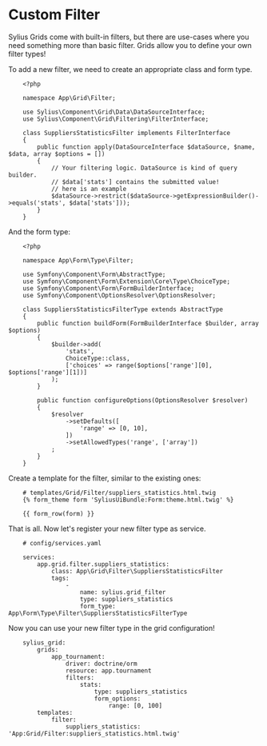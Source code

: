 Custom Filter
=============

Sylius Grids come with built-in filters, but there are use-cases where you need something more than basic filter. Grids allow you to define your own filter types!

To add a new filter, we need to create an appropriate class and form type.

``` {.sourceCode .php}
    <?php

    namespace App\Grid\Filter;

    use Sylius\Component\Grid\Data\DataSourceInterface;
    use Sylius\Component\Grid\Filtering\FilterInterface;

    class SuppliersStatisticsFilter implements FilterInterface
    {
        public function apply(DataSourceInterface $dataSource, $name, $data, array $options = [])
        {
            // Your filtering logic. DataSource is kind of query builder.
            // $data['stats'] contains the submitted value!
            // here is an example
            $dataSource->restrict($dataSource->getExpressionBuilder()->equals('stats', $data['stats']));
        }
    }
```

And the form type:

``` {.sourceCode .php}
    <?php

    namespace App\Form\Type\Filter;

    use Symfony\Component\Form\AbstractType;
    use Symfony\Component\Form\Extension\Core\Type\ChoiceType;
    use Symfony\Component\Form\FormBuilderInterface;
    use Symfony\Component\OptionsResolver\OptionsResolver;

    class SuppliersStatisticsFilterType extends AbstractType
    {
        public function buildForm(FormBuilderInterface $builder, array $options)
        {
            $builder->add(
                'stats',
                ChoiceType::class,
                ['choices' => range($options['range'][0], $options['range'][1])]
            );
        }

        public function configureOptions(OptionsResolver $resolver)
        {
            $resolver
                ->setDefaults([
                    'range' => [0, 10],
                ])
                ->setAllowedTypes('range', ['array'])
            ;
        }
    }
```

Create a template for the filter, similar to the existing ones:

``` {.sourceCode .html}
    # templates/Grid/Filter/suppliers_statistics.html.twig
    {% form_theme form 'SyliusUiBundle:Form:theme.html.twig' %}

    {{ form_row(form) }}
```

That is all. Now let's register your new filter type as service.

``` {.sourceCode .yaml}
    # config/services.yaml

    services:
        app.grid.filter.suppliers_statistics:
            class: App\Grid\Filter\SuppliersStatisticsFilter
            tags:
                -
                    name: sylius.grid_filter
                    type: suppliers_statistics
                    form_type: App\Form\Type\Filter\SuppliersStatisticsFilterType
```

Now you can use your new filter type in the grid configuration!

``` {.sourceCode .php}
    sylius_grid:
        grids:
            app_tournament:
                driver: doctrine/orm
                resource: app.tournament
                filters:
                    stats:
                        type: suppliers_statistics
                        form_options:
                            range: [0, 100]
        templates:
            filter:
                suppliers_statistics: 'App:Grid/Filter:suppliers_statistics.html.twig'
```
